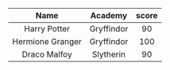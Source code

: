 Name | Academy | score    
:-: | :-: | :-:  
Harry Potter | Gryffindor| 90    
Hermione Granger | Gryffindor | 100    
Draco Malfoy | Slytherin | 90    